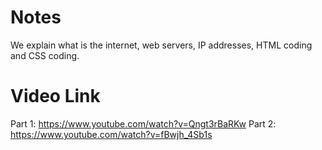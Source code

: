 # Notes

We explain what is the internet, web servers, IP addresses, HTML coding and CSS coding.

# Video Link

Part 1: https://www.youtube.com/watch?v=Qngt3rBaRKw
Part 2: https://www.youtube.com/watch?v=fBwjh_4Sb1s